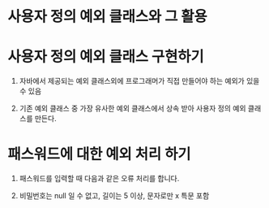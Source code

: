 # 사용자 정의 예외 클래스와 그 활용

# 사용자 정의 예외 클래스 구현하기

1. 자바에서 제공되는 예외 클래스외에 프로그래머가 직접 만들어야 하는 예외가 있을 수 있음

2. 기존 예외 클래스 중 가장 유사한 예외 클래스에서 상속 받아 사용자 정의 예외 클래스를 만든다.

# 패스워드에 대한 예외 처리 하기

1. 패스워드를 입력할 때 다음과 같은 오류 처리를 합니다.

2. 비밀번호는 null 일 수 없고, 길이는 5 이상, 문자로만 x 특문 포함


